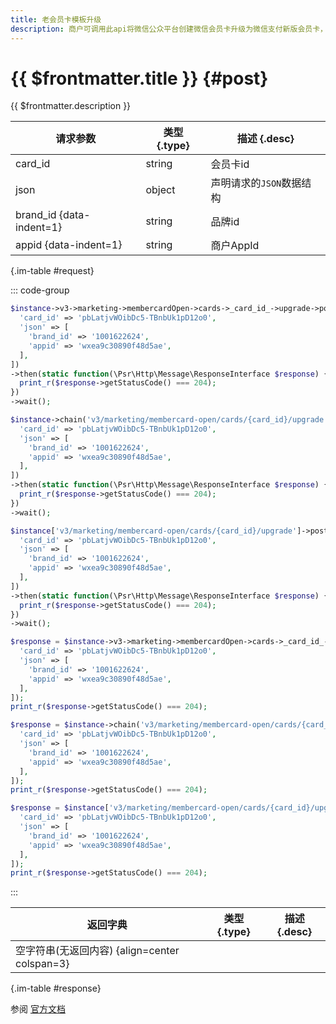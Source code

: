 ```yaml
---
title: 老会员卡模板升级
description: 商户可调用此api将微信公众平台创建微信会员卡升级为微信支付新版会员卡，将老会员卡card_id绑定品牌id，完成会员卡升级后可以使用新版特性，包括会员权益、会员服务、会员有礼等功能。
---
```


# {{ $frontmatter.title }} {#post}

{{ $frontmatter.description }}

| 请求参数 | 类型 {.type} | 描述 {.desc}
| --- | --- | ---
| card_id | string | 会员卡id
| json | object | 声明请求的`JSON`数据结构
| brand_id {data-indent=1} | string | 品牌id
| appid {data-indent=1} | string | 商户AppId

{.im-table #request}

::: code-group

```php [异步纯链式]
$instance->v3->marketing->membercardOpen->cards->_card_id_->upgrade->postAsync([
  'card_id' => 'pbLatjvWOibDc5-TBnbUk1pD12o0',
  'json' => [
    'brand_id' => '1001622624',
    'appid' => 'wxea9c30890f48d5ae',
  ],
])
->then(static function(\Psr\Http\Message\ResponseInterface $response) {
  print_r($response->getStatusCode() === 204);
})
->wait();
```

```php [异步声明式]
$instance->chain('v3/marketing/membercard-open/cards/{card_id}/upgrade')->postAsync([
  'card_id' => 'pbLatjvWOibDc5-TBnbUk1pD12o0',
  'json' => [
    'brand_id' => '1001622624',
    'appid' => 'wxea9c30890f48d5ae',
  ],
])
->then(static function(\Psr\Http\Message\ResponseInterface $response) {
  print_r($response->getStatusCode() === 204);
})
->wait();
```

```php [异步属性式]
$instance['v3/marketing/membercard-open/cards/{card_id}/upgrade']->postAsync([
  'card_id' => 'pbLatjvWOibDc5-TBnbUk1pD12o0',
  'json' => [
    'brand_id' => '1001622624',
    'appid' => 'wxea9c30890f48d5ae',
  ],
])
->then(static function(\Psr\Http\Message\ResponseInterface $response) {
  print_r($response->getStatusCode() === 204);
})
->wait();
```

```php [同步纯链式]
$response = $instance->v3->marketing->membercardOpen->cards->_card_id_->upgrade->post([
  'card_id' => 'pbLatjvWOibDc5-TBnbUk1pD12o0',
  'json' => [
    'brand_id' => '1001622624',
    'appid' => 'wxea9c30890f48d5ae',
  ],
]);
print_r($response->getStatusCode() === 204);
```

```php [同步声明式]
$response = $instance->chain('v3/marketing/membercard-open/cards/{card_id}/upgrade')->post([
  'card_id' => 'pbLatjvWOibDc5-TBnbUk1pD12o0',
  'json' => [
    'brand_id' => '1001622624',
    'appid' => 'wxea9c30890f48d5ae',
  ],
]);
print_r($response->getStatusCode() === 204);
```

```php [同步属性式]
$response = $instance['v3/marketing/membercard-open/cards/{card_id}/upgrade']->post([
  'card_id' => 'pbLatjvWOibDc5-TBnbUk1pD12o0',
  'json' => [
    'brand_id' => '1001622624',
    'appid' => 'wxea9c30890f48d5ae',
  ],
]);
print_r($response->getStatusCode() === 204);
```

:::

| 返回字典 | 类型 {.type} | 描述 {.desc}
| --- | --- | ---
| 空字符串(无返回内容) {align=center colspan=3}

{.im-table #response}

参阅 [官方文档](https://pay.weixin.qq.com/wiki/doc/apiv3/wxpay/marketing/membercard_open/chapter3_6.shtml)
